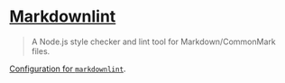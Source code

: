 # [Markdownlint](https://github.com/DavidAnson/markdownlint)

> A Node.js style checker and lint tool for Markdown/CommonMark files.

[Configuration for `markdownlint`](https://github.com/DavidAnson/markdownlint/blob/main/doc/Rules.md).
